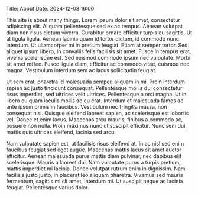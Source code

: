 Title: About
Date: 2024-12-03 16:00

This site is about many things. Lorem ipsum dolor sit amet, consectetur adipiscing elit. Aliquam pellentesque sed ex ac tempus. Aenean volutpat diam non risus dictum viverra. Curabitur ornare efficitur turpis eu sagittis. Ut at ligula ligula. Aenean lacinia quam id tortor dictum, id commodo nunc interdum. Ut ullamcorper mi in pretium feugiat. Etiam at semper tortor. Sed aliquet ipsum libero, in convallis felis facilisis sit amet. Fusce in tempus erat, viverra scelerisque est. Sed euismod commodo ipsum nec vulputate. Morbi sit amet mi leo. Fusce ligula diam, efficitur ac commodo vitae, euismod nec magna. Vestibulum interdum sem ac lacus sollicitudin feugiat.

Ut sem erat, pharetra id malesuada semper, aliquam in mi. Proin interdum sapien ac justo tincidunt consequat. Pellentesque mollis dui consectetur risus imperdiet, sed ultrices velit ultrices. Pellentesque a orci magna. Ut in libero eu quam iaculis mollis ac eu erat. Interdum et malesuada fames ac ante ipsum primis in faucibus. Vestibulum nec fringilla massa, non consequat nisi. Quisque eleifend laoreet sapien, ac scelerisque est lobortis vel. Donec et enim lacus. Maecenas arcu mauris, finibus a commodo ac, posuere non nulla. Proin maximus nunc ut suscipit efficitur. Nunc sem dui, mattis quis ultrices eleifend, lacinia sed arcu.

Nam vulputate sapien est, ut facilisis risus eleifend at. In ac nisl sed enim faucibus feugiat sed eget augue. Maecenas mattis lacus sit amet auctor efficitur. Aenean malesuada purus mattis diam pulvinar, nec dapibus elit scelerisque. Mauris a laoreet dui. Nam vulputate purus a turpis pretium, mattis imperdiet mi lacinia. Donec volutpat rutrum enim in dignissim. Nam facilisis justo justo, in placerat leo aliquam pharetra. Vivamus sed mauris fermentum, sagittis mi sit amet, interdum mi. Ut suscipit neque ac lacinia feugiat. Pellentesque varius dolor.
